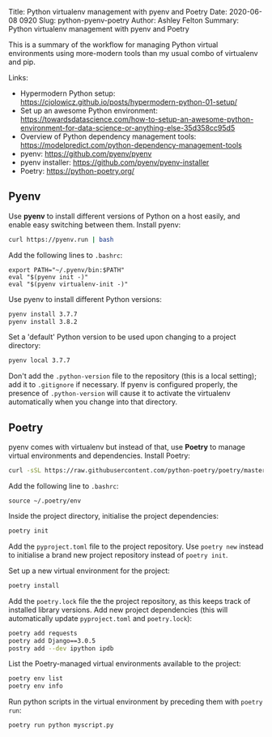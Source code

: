 Title: Python virtualenv management with pyenv and Poetry
Date: 2020-06-08 0920
Slug: python-pyenv-poetry
Author: Ashley Felton
Summary: Python virtualenv management with pyenv and Poetry

This is a summary of the workflow for managing Python virtual environments using
more-modern tools than my usual combo of virtualenv and pip.

Links:

* Hypermodern Python setup: <https://cjolowicz.github.io/posts/hypermodern-python-01-setup/>
* Set up an awesome Python environment: <https://towardsdatascience.com/how-to-setup-an-awesome-python-environment-for-data-science-or-anything-else-35d358cc95d5>
* Overview of Python dependency management tools: <https://modelpredict.com/python-dependency-management-tools>
* pyenv: <https://github.com/pyenv/pyenv>
* pyenv installer: <https://github.com/pyenv/pyenv-installer>
* Poetry: <https://python-poetry.org/>

## Pyenv

Use **pyenv** to install different versions of Python on a host easily, and
enable easy switching between them. Install pyenv:

~~~bash
curl https://pyenv.run | bash
~~~

Add the following lines to `.bashrc`:

~~~
export PATH="~/.pyenv/bin:$PATH"
eval "$(pyenv init -)"
eval "$(pyenv virtualenv-init -)"
~~~

Use pyenv to install different Python versions:

~~~bash
pyenv install 3.7.7
pyenv install 3.8.2
~~~

Set a 'default' Python version to be used upon changing to a project directory:

~~~bash
pyenv local 3.7.7
~~~

Don't add the `.python-version` file to the repository (this is a local setting);
add it to `.gitignore` if necessary. If pyenv is configured properly, the
presence of `.python-version` will cause it to activate the virtualenv
automatically when you change into that directory.

## Poetry

pyenv comes with virtualenv but instead of that, use **Poetry** to manage virtual
environments and dependencies. Install Poetry:

~~~bash
curl -sSL https://raw.githubusercontent.com/python-poetry/poetry/master/get-poetry.py | python
~~~

Add the following line to `.bashrc`:

~~~
source ~/.poetry/env
~~~

Inside the project directory, initialise the project dependencies:

~~~bash
poetry init
~~~

Add the `pyproject.toml` file to the project repository. Use `poetry new` instead
to initialise a brand new project repository instead of `poetry init`.

Set up a new virtual environment for the project:

~~~bash
poetry install
~~~

Add the `poetry.lock` file the the project repository, as this keeps track of
installed library versions. Add new project dependencies (this will automatically
update `pyproject.toml` and `poetry.lock`):

~~~bash
poetry add requests
poetry add Django==3.0.5
postry add --dev ipython ipdb
~~~

List the Poetry-managed virtual environments available to the project:

~~~bash
poetry env list
poetry env info
~~~

Run python scripts in the virtual environment by preceding them with `poetry run`:

~~~bash
poetry run python myscript.py
~~~
